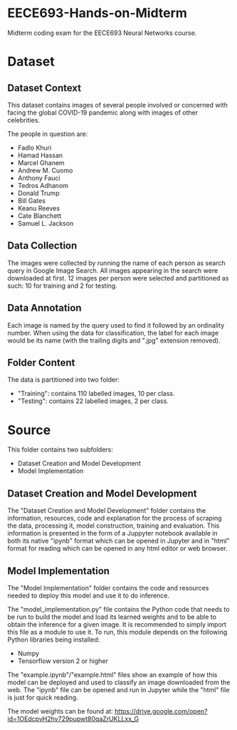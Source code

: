 # EECE693-Hands-on-Midterm
Midterm coding exam for the EECE693 Neural Networks course.

# Dataset

## Dataset Context

This dataset contains images of several people involved or concerned with facing the global COVID-19 pandemic along with images of other celebrities.

The people in question are:
- Fadlo Khuri
- Hamad Hassan
- Marcel Ghanem
- Andrew M. Cuomo
- Anthony Fauci
- Tedros Adhanom
- Donald Trump
- Bill Gates
- Keanu Reeves
- Cate Blanchett
- Samuel L. Jackson


## Data Collection

The images were collected by running the name of each person as search query in Google Image Search.
All images appearing in the search were downloaded at first.
12 images per person were selected and partitioned as such: 10 for training and 2 for testing.

## Data Annotation

Each image is named by the query used to find it followed by an ordinality number.
When using the data for classification, the label for each image would be its name (with the trailing digits and ".jpg" extension removed).

## Folder Content

The data is partitioned into two folder:
- "Training": contains 110 labelled images, 10 per class.
- "Testing": contains 22 labelled images, 2 per class.

# Source

This folder contains two subfolders:
- Dataset Creation and Model Development
- Model Implementation

## Dataset Creation and Model Development
The "Dataset Creation and Model Development" folder contains the information, resources, code and explanation for the process of scraping the data,
processing it, model construction, training and evaluation. This information is presented in the form of a Juppyter notebook available in both its
native "ipynb" format which can be opened in Jupyter and in "html" format for reading which can be opened in any html editor or web browser.

## Model Implementation
The "Model Implementation" folder contains the code and resources needed to deploy this model and use it to do inference.

The "model_implementation.py" file contains the Python code that needs to be run to build the model and load its learned weights and to be able
to obtain the inference for a given image. It is recommended to simply import this file as a module to use it. To run, this module depends on the
following Python libraries being installed:
- Numpy
- Tensorflow version 2 or higher

The "example.ipynb"/"example.html" files show an example of how this model can be deployed and used to classify an image downloaded from the web.
The "ipynb" file can be opened and run in Jupyter while the "html" file is just for quick reading.

The model weights can be found at: https://drive.google.com/open?id=1OEdcpvH2hv729pupwt80qaZrUKLLxx_G
